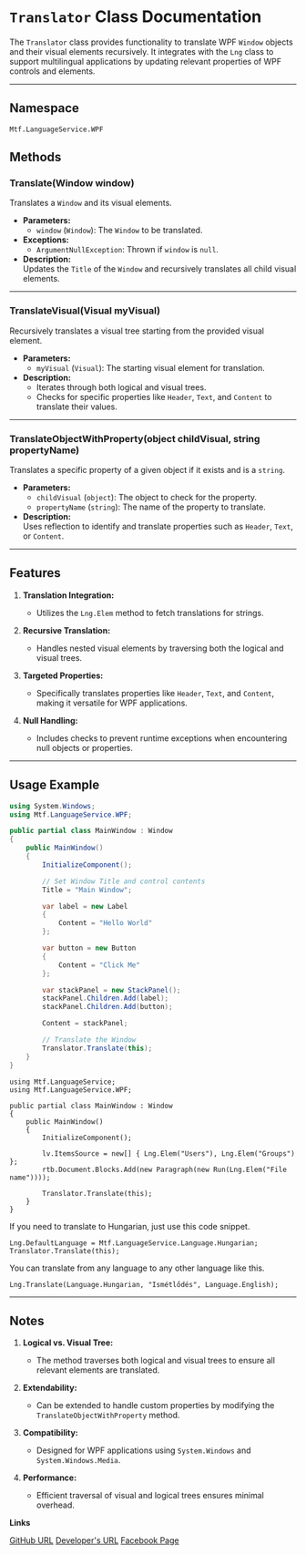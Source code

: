 # `Translator` Class Documentation  

The `Translator` class provides functionality to translate WPF `Window` objects and their visual elements recursively. It integrates with the `Lng` class to support multilingual applications by updating relevant properties of WPF controls and elements.

---

## **Namespace**  
`Mtf.LanguageService.WPF`

## **Methods**

### **Translate(Window window)**  
Translates a `Window` and its visual elements.

- **Parameters:**  
  - `window` (`Window`): The `Window` to be translated.
- **Exceptions:**  
  - `ArgumentNullException`: Thrown if `window` is `null`.  
- **Description:**  
  Updates the `Title` of the `Window` and recursively translates all child visual elements.

---

### **TranslateVisual(Visual myVisual)**  
Recursively translates a visual tree starting from the provided visual element.  

- **Parameters:**  
  - `myVisual` (`Visual`): The starting visual element for translation.  
- **Description:**  
  - Iterates through both logical and visual trees.  
  - Checks for specific properties like `Header`, `Text`, and `Content` to translate their values.

---

### **TranslateObjectWithProperty(object childVisual, string propertyName)**  
Translates a specific property of a given object if it exists and is a `string`.  

- **Parameters:**  
  - `childVisual` (`object`): The object to check for the property.  
  - `propertyName` (`string`): The name of the property to translate.  
- **Description:**  
  Uses reflection to identify and translate properties such as `Header`, `Text`, or `Content`.

---

## **Features**  

1. **Translation Integration:**  
   - Utilizes the `Lng.Elem` method to fetch translations for strings.  

2. **Recursive Translation:**  
   - Handles nested visual elements by traversing both the logical and visual trees.  

3. **Targeted Properties:**  
   - Specifically translates properties like `Header`, `Text`, and `Content`, making it versatile for WPF applications.  

4. **Null Handling:**  
   - Includes checks to prevent runtime exceptions when encountering null objects or properties.  

---

## **Usage Example**  

```csharp
using System.Windows;
using Mtf.LanguageService.WPF;

public partial class MainWindow : Window
{
    public MainWindow()
    {
        InitializeComponent();

        // Set Window Title and control contents
        Title = "Main Window";

        var label = new Label
        {
            Content = "Hello World"
        };

        var button = new Button
        {
            Content = "Click Me"
        };

        var stackPanel = new StackPanel();
        stackPanel.Children.Add(label);
        stackPanel.Children.Add(button);

        Content = stackPanel;

        // Translate the Window
        Translator.Translate(this);
    }
}
```

```
using Mtf.LanguageService;
using Mtf.LanguageService.WPF;

public partial class MainWindow : Window
{
	public MainWindow()
	{
		InitializeComponent();

		lv.ItemsSource = new[] { Lng.Elem("Users"), Lng.Elem("Groups") };
		rtb.Document.Blocks.Add(new Paragraph(new Run(Lng.Elem("File name"))));

		Translator.Translate(this);
	}
}
```

If you need to translate to Hungarian, just use this code snippet.
```
Lng.DefaultLanguage = Mtf.LanguageService.Language.Hungarian;
Translator.Translate(this);
```

You can translate from any language to any other language like this.
```
Lng.Translate(Language.Hungarian, "Ismétlődés", Language.English);
```

---

## **Notes**  

1. **Logical vs. Visual Tree:**  
   - The method traverses both logical and visual trees to ensure all relevant elements are translated.

2. **Extendability:**  
   - Can be extended to handle custom properties by modifying the `TranslateObjectWithProperty` method.

3. **Compatibility:**  
   - Designed for WPF applications using `System.Windows` and `System.Windows.Media`.  

4. **Performance:**  
   - Efficient traversal of visual and logical trees ensures minimal overhead.

**Links**

[GitHub URL](https://github.com/Mortens4444/LanguageService)
[Developer's URL](http://w3.hdsnet.hu/mortens/)
[Facebook Page](https://www.facebook.com/developersdream)
